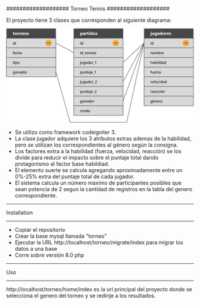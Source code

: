 ###################
Torneo Tennis
###################

El proyecto tiene 3 clases que corresponden al siguiente diagrama:

![Diagrama de clases](modelos.png)


- Se utilizo como framework codeigniter 3.
- La clase jugador adquiere los 3 atributos extras ademas de la habilidad, pero se utilizan los correspondientes al género según la consigna.
- Los factores extra a la habilidad (fuerza, velocidad, reacción) se los divide para reducir el impacto sobre el puntaje total dando protagonismo al factor base habildiad.
- El elemento suerte se calcula agregando aproximadamente entre un 0%-25% extra del puntaje total de cada jugador.
- El sistema calcula un número máximo de participantes posibles que sean potencia de 2 segun la cantidad de registros en la tabla del genero correspondiente.


************
Installation
************

- Copiar el repositorio
- Crear la base mysql llamada "torneo"
- Ejecutar la URL http://localhost/torneo/migrate/index para migrar los datos a una base
- Corre sobre versión 8.0 php

************
Uso
************

http://localhost/torneo/home/index es la url principal del proyecto donde se selecciona el genero del torneo y se redirije a los resultados.

